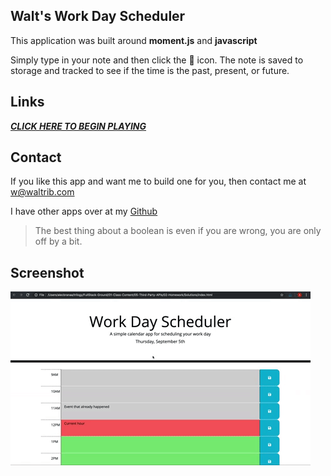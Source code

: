 ## Walt's Work Day Scheduler

This application was built around **moment.js** and **javascript**

Simply type in your note and then click the 💾 icon. The note is saved to storage and tracked to see if the time is the past, present, or future.


## Links
[***CLICK HERE TO BEGIN PLAYING***](https://waltribeiro.github.io/my-calendar/)

## Contact
If you like this app and want me to build one for you, then contact me at w@waltrib.com

I have other apps over at my [Github](http://git.waltrib.com)


> The best thing about a boolean is even if you are wrong, you are only off by a bit.



## Screenshot
<img src="Assets/05-third-party-apis-homework-demo.gif">